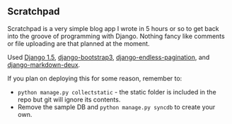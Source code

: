 Scratchpad
----------

Scratchpad is a very simple blog app I wrote in 5 hours or so to get back into the groove of programming with Django. Nothing fancy like comments or file uploading are that planned at the moment. 

Used [Django 1.5](https://www.djangoproject.com/), [django-bootstrap3](https://github.com/dyve/django-bootstrap3), [django-endless-pagination](https://github.com/frankban/django-endless-pagination), and [django-markdown-deux](https://github.com/trentm/django-markdown-deux). 

If you plan on deploying this for some reason, remember to:

- `python manage.py collectstatic` - the static folder is included in the repo but git will ignore its contents.
- Remove the sample DB and `python manage.py syncdb` to create your own.
